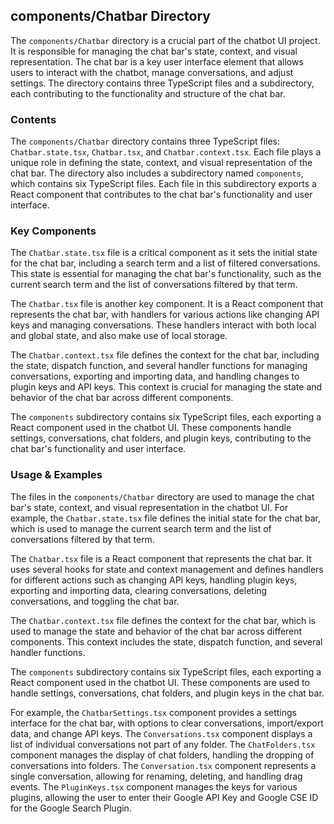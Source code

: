 
## components/Chatbar Directory

The `components/Chatbar` directory is a crucial part of the chatbot UI project. It is responsible for managing the chat bar's state, context, and visual representation. The chat bar is a key user interface element that allows users to interact with the chatbot, manage conversations, and adjust settings. The directory contains three TypeScript files and a subdirectory, each contributing to the functionality and structure of the chat bar.

### Contents

The `components/Chatbar` directory contains three TypeScript files: `Chatbar.state.tsx`, `Chatbar.tsx`, and `Chatbar.context.tsx`. Each file plays a unique role in defining the state, context, and visual representation of the chat bar. The directory also includes a subdirectory named `components`, which contains six TypeScript files. Each file in this subdirectory exports a React component that contributes to the chat bar's functionality and user interface.

### Key Components

The `Chatbar.state.tsx` file is a critical component as it sets the initial state for the chat bar, including a search term and a list of filtered conversations. This state is essential for managing the chat bar's functionality, such as the current search term and the list of conversations filtered by that term.

The `Chatbar.tsx` file is another key component. It is a React component that represents the chat bar, with handlers for various actions like changing API keys and managing conversations. These handlers interact with both local and global state, and also make use of local storage.

The `Chatbar.context.tsx` file defines the context for the chat bar, including the state, dispatch function, and several handler functions for managing conversations, exporting and importing data, and handling changes to plugin keys and API keys. This context is crucial for managing the state and behavior of the chat bar across different components.

The `components` subdirectory contains six TypeScript files, each exporting a React component used in the chatbot UI. These components handle settings, conversations, chat folders, and plugin keys, contributing to the chat bar's functionality and user interface.

### Usage & Examples

The files in the `components/Chatbar` directory are used to manage the chat bar's state, context, and visual representation in the chatbot UI. For example, the `Chatbar.state.tsx` file defines the initial state for the chat bar, which is used to manage the current search term and the list of conversations filtered by that term.

The `Chatbar.tsx` file is a React component that represents the chat bar. It uses several hooks for state and context management and defines handlers for different actions such as changing API keys, handling plugin keys, exporting and importing data, clearing conversations, deleting conversations, and toggling the chat bar.

The `Chatbar.context.tsx` file defines the context for the chat bar, which is used to manage the state and behavior of the chat bar across different components. This context includes the state, dispatch function, and several handler functions.

The `components` subdirectory contains six TypeScript files, each exporting a React component used in the chatbot UI. These components are used to handle settings, conversations, chat folders, and plugin keys in the chat bar.

For example, the `ChatbarSettings.tsx` component provides a settings interface for the chat bar, with options to clear conversations, import/export data, and change API keys. The `Conversations.tsx` component displays a list of individual conversations not part of any folder. The `ChatFolders.tsx` component manages the display of chat folders, handling the dropping of conversations into folders. The `Conversation.tsx` component represents a single conversation, allowing for renaming, deleting, and handling drag events. The `PluginKeys.tsx` component manages the keys for various plugins, allowing the user to enter their Google API Key and Google CSE ID for the Google Search Plugin.

